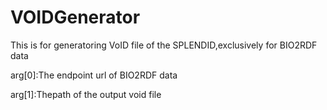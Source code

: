# VOIDGenerator
This is for generatoring VoID file of the SPLENDID,exclusively for BIO2RDF data

arg[0]:The endpoint url of BIO2RDF data

arg[1]:Thepath of the output void file


